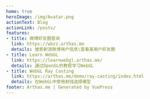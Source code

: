 ```yaml
---
home: true
heroImage: /img/Avatar.png
actionText: Blog
actionLink: /posts/
features:
- title: 微博好友圈查询
  link: https://wbzz.arthas.me
  details: 搜索新浪微博用户信息\查看某用户好友圈
- title: Learn WebGL
  link: https://learnwebgl.arthas.me/
  details: 通过OpenGL的教程学习WebGL
- title: WebGL Ray Casting
  link: https://arthas.me/demo/ray-casting/index.html
  details: 在WebGL中使用射线选择模型
footer: Arthas.me | Generated by VuePress
---
```


